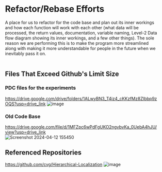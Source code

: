 # Refactor/Rebase Efforts
A place for us to refactor for the code base and plan out its inner workings and how each function 
will work with each other (what data will be processed, the return values, documentation, variable naming, 
Level-2 Data flow diagram showing its inner workings, and a few other things). The sole reason we are 
performing this is to make the program more streamlined along with making it more understandable for people 
in the future when we inevitably pass it on.
<br><br>

## Files That Exceed Github's Limit Size
### PDC files for the experiments
https://drive.google.com/drive/folders/1ALwyBN3_T4iz4_cKKzfMz8ZIbbp9zOQS?usp=drive_link
![image](https://github.com/ISL-INTELLIGENT-SYSTEMS-LAB/objDetection-refactor/assets/78773029/71c605ee-40bf-44a8-a539-2a2cfa0f32f8)
<br>
### Old Code Base
https://drive.google.com/file/d/1MFZpc6wPdFgUKO2ngvbvKa_0UebA4hJU/view?usp=drive_link<br>
![Screenshot 2024-04-12 155450](https://github.com/ISL-INTELLIGENT-SYSTEMS-LAB/objDetection-refactor/assets/78773029/c379147f-742a-458d-ac9a-d41efb75c852)

## Referenced Repositories
https://github.com/cvg/Hierarchical-Localization
![image](https://github.com/ISL-INTELLIGENT-SYSTEMS-LAB/objDetection-refactor/assets/78773029/4e094647-ae1a-4e76-a70a-5cc7dd5832bb)
